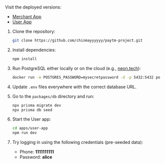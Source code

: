 
Visit the deployed versions:
   - [Merchant App](https://paytm-project-merchant-app-eta.vercel.app/)
   - [User App](https://paytm-project-user-app-wallet.vercel.app/)

1. Clone the repository:

   ```bash
   git clone https://github.com/chinmayyyyyy/paytm-project.git
   ```

2. Install dependencies:

   ```bash
   npm install
   ```

3. Run PostgreSQL either locally or on the cloud (e.g., [neon.tech](https://neon.tech/)):

   ```bash
   docker run -e POSTGRES_PASSWORD=mysecretpassword -d -p 5432:5432 postgres
   ```

4. Update `.env` files everywhere with the correct database URL.

5. Go to the `packages/db` directory and run:

   ```bash
   npx prisma migrate dev
   npx prisma db seed
   ```

6. Start the User app:

   ```bash
   cd apps/user-app
   npm run dev
   ```

7. Try logging in using the following credentials (pre-seeded data):
   - Phone: **1111111111**
   - Password: **alice**
